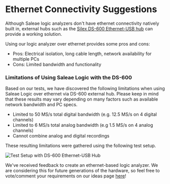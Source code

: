 # Ethernet Connectivity Suggestions

Although Saleae logic analyzers don't have ethernet connectivity natively built in, external hubs such as the [Silex DS-600 Ethernet-USB hub](https://www.silextechnology.com/connectivity-solutions/device-connectivity/ds-600) can provide a working solution.

Using our logic analyzer over ethernet provides some pros and cons:

* Pros: Electrical isolation, long cable length, network availability for multiple PCs
* Cons: Limited bandwidth and functionality

### Limitations of Using Saleae Logic with the DS-600

Based on our tests, we have discovered the following limitations when using Saleae Logic over ethernet via DS-600 external hub. Please keep in mind that these results may vary depending on many factors such as available network bandwidth and PC specs.

* Limited to 50 MS/s total digital bandwidth (e.g. 12.5 MS/s on 4 digital channels)
* Limited to 6 MS/s total analog bandwidth (e.g 1.5 MS/s on 4 analog channels)
* Cannot combine analog and digital recordings

These resulting limitations were gathered using the following test setup.

![Test Setup with DS-600 Ethernet-USB Hub](../../../.gitbook/assets/ethernet-usb.png)

We've received feedback to create an ethernet-based logic analyzer. We are considering this for future generations of the hardware, so feel free to vote/comment your requirements on our ideas page [here](https://ideas.saleae.com/b/feature-requests/ethernet-based-logic-analyzer/)!
